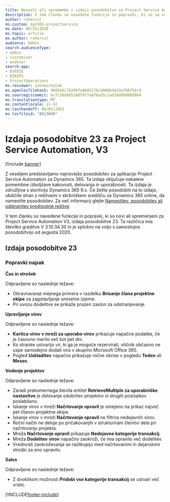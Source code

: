 ```yaml
---
title: Novosti ali spremembe v izdaji posodobitve za Project Service Automation 23, V3
description: V tem članku so navedene funkcije in popravki, ki so na voljo za Project Service Automation V3, izdaja posodobitve 23.
author: ruhercul
ms.custom: dyn365-projectservice
ms.date: 08/25/2020
ms.topic: article
ms.author: ruhercul
audience: Admin
search.audienceType:
- admin
- customizer
- enduser
search.app:
- D365CE
- D365PS
- ProjectOperations
ms.reviewer: johnmichalak
ms.openlocfilehash: 968626c7b2097a9b85178cb000b3633a766f54c9
ms.sourcegitcommit: 6cfc50d89528df977a8f6a55c1ad39d99800d9b4
ms.translationtype: MT
ms.contentlocale: sl-SI
ms.lasthandoff: 06/03/2022
ms.locfileid: "8913049"
---
```

# <a name="project-service-automation-update-release-23-v3"></a>Izdaja posodobitve 23 za Project Service Automation, V3

[!include [banner](../includes/psa-now-project-operations.md)]

Z veseljem predstavljamo najnovejšo posodobitev za aplikacijo Project Service Automation za Dynamics 365. Ta izdaja vključuje nekatere pomembne izboljšave kakovosti, delovanja in uporabnosti. Ta izdaja je združljiva s storitvijo Dynamics 365 9.x. Če želite posodobiti na to izdajo, obiščite stran z rešitvami v skrbniškem središču za Dynamics 365 online, da namestite posodobitev. Za več informacij glejte [Namestitev, posodobitev ali odstranitev prednostne rešitve](/power-platform/admin/install-remove-preferred-solution).

V tem članku so navedene funkcije in popravki, ki so novi ali spremenjeni za Project Service Automation V3, izdaja posodobitve 23. Ta različica ima številko graditve V 3.10.34.30 in je splošno na voljo s samostojno posodobitvijo od avgusta 2020.

## <a name="update-release-23"></a>Izdaja posodobitve 23

### <a name="bug-fixes"></a>Popravki napak

**Čas in strošek**

Odpravljene so naslednje težave:
- Obravnavanje mejnega primera v razdelku **Brisanje člana projektne ekipe** za zagotavljanje smiselne izjeme.
- Pri uvozu dodelitve se prikaže prazen zaslon za odstranjevanje.

**Upravljanje virov**

Odpravljene so naslednje težave:

- **Kartica virov v mreži za uporabo virov** prikazuje napačne podatke, če je časovno merilo več kot pet dni.
- Ko stranke ustvarijo vir, ki ga je mogoče rezervirati, vtičnik občasno ne uspe samodejno dodati vira v skupino Microsoft Office 365.
- Pogled **Uskladitev** napačno prikazuje ročne obrise v pogledu **Teden** ali **Mesec**.

**Vodenje projektov**

Odpravljene so naslednje težave:

- Zaradi prekomernega števila entitet **RetrieveMultiple za uporabniške nastavitve** je delovanje odobritev projektov in drugih postopkov poslabšano.
- Iskanje virov v mreži **Načrtovanje opravil** je omejeno na prikaz največ pet članov projektne ekipe. 
- Iskanje virov v mreži **Načrtovanje opravil** ne filtrira nedejavnih virov.
- Ročni način ne deluje po pričakovanjih v strukturirani členitvi dela pri načrtovanju projekta.
- Mreža **Načrtovanje opravil** prikazuje **Nedejavne kategorije transakcij**.
- Mreža **Dodelitev virov** napačno zaokroži, če ima opravilo več dodelitev.
- Vrednosti zaokroževanja se razlikujejo med načrtovanimi in dejanskimi stroški za eno opravilo.

**Sales**

Odpravljene so naslednje težave:

- Z dvoklikom možnosti **Pridobi vse kategorije transakcij** se ustvari več vrstic.


[!INCLUDE[footer-include](../includes/footer-banner.md)]
